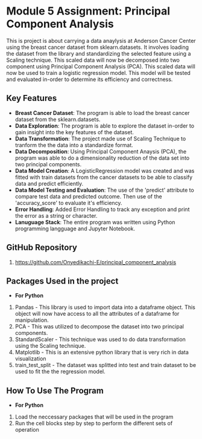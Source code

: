 # Module 5 Assignment: Principal Component Analysis

This is project is about carrying a data anaylysis at Anderson Cancer Center using the breast cancer dataset from sklearn.datasets. It involves loading the dataset from the library and standardizing the selected feature using a Scaling technique. This scaled data will now be decomposed into two component using Principal Component Analysis (PCA). This scaled data will now be used to train a logistic regression model. This model will be tested and evaluated in-order to determine its efficiency and correctness.


## Key Features

- **Breast Cancer Dataset**: The program is able to load the breast cancer dataset from the sklearn.datasets.
- **Data Exploration**: The program is able to explore the dataset in-order to gain insight into the key features of the dataset.
- **Data Transformation**: The project made use of Scaling Technique to tranform the the data into a standardize format.
- **Data Decomposition**: Using Principal Component Anaysis (PCA), the program was able to do a dimensionality reduction of the data set into two principal components.
- **Data Model Creation**: A LogisticRegression model was created and was fitted with train datasets from the cancer datasets to be able to classify data and predict efficiently. 
- **Data Model Testing and Evaluation**: The use of the 'predict' attribute to compare test data and predicted outcome. Then use of the 'accuracy_score' to evaluate it's efficiency.
- **Error Handling**: Added Error Handling to track any exception and print the error as a string or character.
- **Lanuguage Stack**: The entire program was written using Python programming langguage and Jupyter Notebook.

## GitHub Repository
1. https://github.com/Onyedikachi-E/principal_component_analysis


## Packages Used in the project
- **For Python**
1. Pandas - This library is used to import data into a dataframe object. This object will now have access to all the attributes of a dataframe for manipulation.
2. PCA - This was utilized to decompose the dataset into two principal components.
3. StandardScaler - This technique was used to do data transformation using the Scaling technique.
4. Matplotlib - This is an extensive python library that is very rich in data visualization 
5. train_test_split - The dataset was splitted into test and train dataset to be used to fit the the regression model.


## How To Use The Program
- **For Python**
1. Load the neccessary packages that will be used in the program
2. Run the cell blocks step by step to perform the different sets of operation
